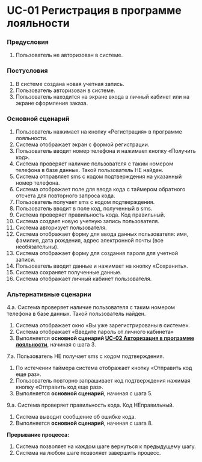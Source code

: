 # UC-01 Регистрация в программе лояльности

### Предусловия

1. Пользователь не авторизован в системе.

### Постусловия

1. В системе создана новая учетная запись.
2. Пользователь авторизован в системе.
3. Пользователь находится на экране входа в личный кабинет или на экране оформления заказа.

### Основной сценарий

1. Пользователь нажимает на кнопку «Регистрация» в программе лояльности.
2. Система отображает экран с формой регистрации.
3. Пользователь вводит номер телефона и нажимает кнопку «Получить код».
4. Система проверяет наличие пользователя с таким номером телефона в базе данных. Такой пользователь НЕ найден.
5. Система отправляет sms с кодом подтверждения на указанный номер телефона.
6. Система отображает поле для ввода кода с таймером обратного отсчета для повторного запроса кода.
7. Пользователь получает sms с кодом подтверждения.
8. Пользователь вводит в поле код, полученный в sms.
9. Система проверяет правильность кода. Код правильный.
10. Система создает новую учетную запись пользователя.
11. Система авторизует пользователя.
12. Система отображает форму для ввода данных пользователя: имя, фамилия, дата рождения, адрес электронной почты (все необязательны).
13. Система отображает форму для создания пароля для учетной записи. 
14. Пользователь вводит данные и нажимает на кнопку «Сохранить».
15. Система сохраняет полученные данные.
16. Система отображает личный кабинет пользователя.

### Альтернативные сценарии

4.а. Система проверяет наличие пользователя с таким номером телефона в базе данных. Такой пользователь найден.

1. Система отображает окно «Вы уже зарегистрированы в системе». 
2. Система отображает «Введите пароль от личного кабинета»
3. Выполняется **основной сценарий [UC-02 Авторизация в программе лояльности](uc02.md)**, начиная с шага 3.

7.а. Пользователь НЕ получает sms с кодом подтверждения.

1. По истечении таймера система отображает кнопку «Отправить код еще раз». 
2. Пользователь повторно запрашивает код подтверждения нажимая кнопку «Отправить код еще раз».
3. Выполняется **основной сценарий**, начиная с шага 5.

9.а. Система проверяет правильность кода. Код НЕправильный.

1. Система выводит сообщение об ошибке кода.
2. Выполняется **основной сценарий**, начиная с шага 8.

**Прерывание процесса:**

1. Система позволяет на каждом шаге вернуться к предыдущему шагу.
2. Система на любом шаге позволяет завершить процесс.

